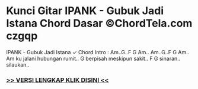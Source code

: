 
 # Kunci Gitar IPANK - Gubuk Jadi Istana Chord Dasar ©ChordTela.com czgqp


IPANK - Gubuk Jadi Istana ✓ Chord Intro : Am..G..F G Am.. Am..G..F G Am.. Am ku jalani hubungan rumit.. G berpisah meskipun sakit.. F G sinaran.. silaukan..

###  <a href="https://shortlighzx.web.app?sq=Kunci Gitar IPANK - Gubuk Jadi Istana Chord Dasar ©ChordTela.com"> >> VERSI LENGKAP KLIK DISINI << </a>
